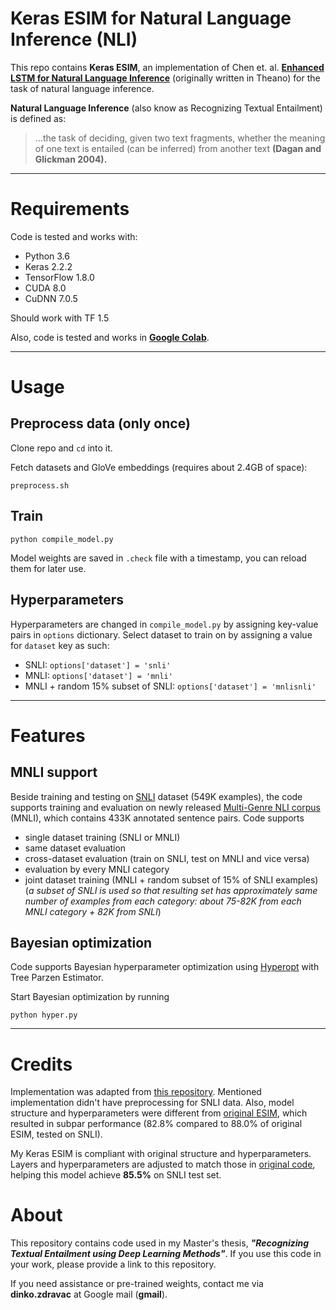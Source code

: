 # Keras ESIM for Natural Language Inference (NLI)


This repo contains **Keras ESIM**, an implementation of Chen et. al. **[Enhanced LSTM for Natural Language Inference](https://arxiv.org/abs/1609.06038)** (originally written in Theano) for the task of natural language inference.

**Natural Language Inference** (also know as Recognizing Textual Entailment) is defined as:
>...the task of deciding, given two text fragments,
whether the meaning of one text is entailed (can be inferred) from another text
**(Dagan and Glickman 2004).**

---
# Requirements
Code is tested and works with:
- Python 3.6
- Keras 2.2.2
- TensorFlow 1.8.0
- CUDA 8.0
- CuDNN 7.0.5

Should work with TF 1.5

Also, code is tested and works in **[Google Colab](https://colab.research.google.com/
)**.

---
# Usage
## Preprocess data (only once)
Clone repo and `cd` into it.

Fetch datasets and GloVe embeddings (requires about 2.4GB of space):
```
preprocess.sh
```

## Train
```
python compile_model.py
```
Model weights are saved in `.check` file with a timestamp, you can reload them for later use.

## Hyperparameters
Hyperparameters are changed in ```compile_model.py``` by assigning key-value pairs in ```options``` dictionary. Select dataset to train on by assigning a value for ```dataset``` key as such:
- SNLI: ```options['dataset'] = 'snli'```
- MNLI: ```options['dataset'] = 'mnli'```
- MNLI + random 15% subset of SNLI: ```options['dataset'] = 'mnlisnli'```

---
# Features

## MNLI support
Beside training and testing on [SNLI](https://nlp.stanford.edu/projects/snli/) dataset (549K examples), the code supports training and evaluation on newly released [Multi-Genre NLI corpus](https://www.nyu.edu/projects/bowman/multinli/) (MNLI), which contains 433K annotated sentence pairs. Code supports
- single dataset training (SNLI or MNLI)
- same dataset evaluation
- cross-dataset evaluation (train on SNLI, test on MNLI and vice versa)
- evaluation by every MNLI category
- joint dataset training (MNLI + random subset of 15% of SNLI examples) (*a subset of SNLI is used so that resulting set has approximately same number of examples from each category: about 75-82K from each MNLI category + 82K from SNLI*)

## Bayesian optimization
Code supports Bayesian hyperparameter optimization using [Hyperopt](https://github.com/hyperopt/hyperopt) with Tree Parzen Estimator.

Start Bayesian optimization by running
```
python hyper.py
```

---

# Credits
Implementation was adapted from [this repository](https://github.com/adamzjk/SNLI-Keras). Mentioned implementation didn't have preprocessing for SNLI data. Also, model structure and hyperparameters were different from [original ESIM](https://arxiv.org/abs/1609.06038), which resulted in subpar performance (82.8% compared to 88.0% of original ESIM, tested on SNLI).

My Keras ESIM is compliant with original structure and hyperparameters. Layers and hyperparameters are adjusted to match those in [original code](https://github.com/lukecq1231/nli), helping this model achieve **85.5%** on SNLI test set.

# About
This repository contains code used in my Master's thesis, **_"Recognizing Textual Entailment using  Deep Learning Methods"_**. If you use this code in your work, please provide a link to this repository.

If you need assistance or pre-trained weights, contact me via **dinko.zdravac** at Google mail (**gmail**).
